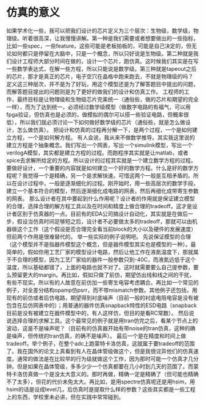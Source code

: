 # 仿真的意义
如果学术化一些，我可以把我们设计的芯片定义为三个层次：生物级，数学级，物理级。听着很高深，让我慢慢讲解。第一种是我们需要或者想要做出的一些指标，比如一些spec，一些feature，这些可能是老板拍板的，可能是自己决定的，但无论如何都只是停留在大脑中，只是一个概念，所以只好说是生物级。第二种就是我们设计工程师大部分时间在做的，设计一个芯片，跑仿真。这时候我们其实是在写一些数学表达式，在解一些方程，所以只能说是数学级。第三种就是tapeout之后的芯片，那才是真正的芯片，电子空穴在晶格中跑来跑去，不就是物理级的吗？
定义这三种层次，并不是为了好玩，用这个模型还是为了解答题目中提出的问题，而解答题目提出的问题则是为了更好的做我们的设计和仿真工作。
工程师的工作，最终目标是让物理级和生物级芯片完美统一（通俗些，做的芯片和期望的完全一样），而为了达到统一，必须经过数学级模型（做数字电路的有福气，可以用fpga验证，但仿真也是必须的，做模拟的偶尔可以搭一些验证电路，但概率很低），所以我们就必须讨论一下如何做好数学级的芯片（通俗些，就是怎么做设计，怎么做仿真）。
把设计和仿真的过程再分解一下，是两个过程，一个是如何建立方程，一个是如何解方程。
有人会说，我从来不做数学推导。其实我这里说的建立方程是个抽象概念。我们写出一个网表，写出一个simulink模型，写出一个verilogA模型，其实都是建立方程的过程。而跑程序其实就是让matlab，或者spice去求解所给定的方程。所以设计的过程其实就是一个建立数学方程的过程。要做好设计，一个重要的内容就是如何建立一个好的数学方程。什么是好的数学方程呢？我觉得一个是精确，另一个是求解快速。可惜这两个一般是互相矛盾的。所以在设计过程中，一般是逐渐细化的过程。刚开始时，用一些高层次的数学手段，建立一个基本符合的模型，然后逐渐细化成电路的网表，然后再细化成带寄生参数的网表。
那么设计者在其中要起到什么作用呢？设计者的作用就是保证建立模型的合理，选择合理的解方程工具以及在时间和精度上做合理的tradeoff。这才是设计者区别于仿真器的一点。目前有的EDA公司搞设计自动化，其实就是在做后一步，假设当仿真时间足够短之后，设计者不必要做太多的tradeoff，那就可以由机器做这个工作（这个假设是否合理完全看当前block的大小以及硬件的发展速度）但前两个作用是很难替代的。
举一些实际的例子说明吧。
先说保证模型的合理（这个模型并不是指器件模型这个概念，但是器件模型其实也是模型的一种）。最简单的，假如你用工艺厂家的模型设计电路，然后让他工作在液氮温度下，那就属于不合理的模型，因为工艺厂家给的器件一般参数只到-40C，而液氮远低于这个温度，所以基础都错了，上面的电路也就不对了。这时就需要要么自己提参数，要么预留更大的margin。再比如，假如只做了前仿，期望仿出线和线之间的干扰，有些不现实。所以有的人故意在前仿加一些寄生电容考虑耦合。再比如一个常见的例子，对全差分结构opamp仿psrr，而不带mismatch参数。其他例子还包括，用现有的前仿或者后仿电路，期望得到衬底噪声（目前一般的衬底电阻电容是没有被包含在后仿网表中的）；用普通的器件仿真snapback特性的ESD电路（snapback目前是没有被建立在器件模型中的，有人这样仿，但目的是看RC常数）。
然后说说选择合理的求解工具。这个最常见的例子就是用tran仿完之后，看某个节点上的波动，这是不是噪声呢？（目前有的仿真器开始有带noise的tran仿真，这种的确是噪声，但传统的tran仿真，的确不是噪声）。
最后一个是在精度和时间上做tradeoff。举个例子，在整个adc上跑蒙特卡洛仿真，这就属于要tradeoff的范围了。我在国外的论文上真看到有人在晶体管级做这个，但是我很诧异他们的仿真速度。通常的做法是在比较早的行为级就做这个工作，因为那时可能一个仿真才几分钟。但是如果在晶体管级，多多少少一个仿真都要在几小时到几天的范围了。而蒙特卡洛仿真做一个是没太大意义的。那时再做，精确一定是精确了（但可能也精确不了太多），但花的代价未免太大。再比如，是用spectre仿真呢还是用hsim，用hsim的话是设成level几，后仿真时是提取什么样的参数？这些其实都是一些工程上的东西，学校里未必讲，但在实践中常常碰到。  

